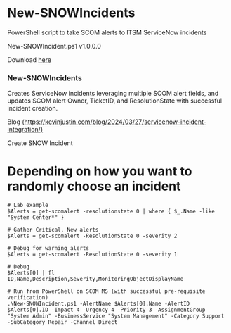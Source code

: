 # New-SNOWIncidents
PowerShell script to take SCOM alerts to ITSM ServiceNow incidents

New-SNOWIncident.ps1 v1.0.0.0

Download [here](https://github.com/theKevinJustin/SCOM-SNOWIncidents/blob/main/New-SNowIncident.ps1)

### New-SNOWIncidents
Creates ServiceNow incidents leveraging multiple SCOM alert fields, and updates SCOM alert Owner, TicketID, and ResolutionState with successful incident creation.

Blog [(https://kevinjustin.com/blog/2024/03/27/servicenow-incident-integration/)](https://kevinjustin.com/blog/2024/03/27/servicenow-incident-integration/)

Create SNOW Incident

# Depending on how you want to randomly choose an incident
```
# Lab example
$Alerts = get-scomalert -resolutionstate 0 | where { $_.Name -like "System Center*" }

# Gather Critical, New alerts
$Alerts = get-scomalert -ResolutionState 0 -severity 2

# Debug for warning alerts
$Alerts = get-scomalert -ResolutionState 0 -severity 1

# Debug
$Alerts[0] | fl ID,Name,Description,Severity,MonitoringObjectDisplayName

# Run from PowerShell on SCOM MS (with successful pre-requisite verification)
.\New-SNOWIncident.ps1 -AlertName $Alerts[0].Name -AlertID $Alerts[0].ID -Impact 4 -Urgency 4 -Priority 3 -AssignmentGroup "System Admin" -BusinessService "System Management" -Category Support -SubCategory Repair -Channel Direct
```
